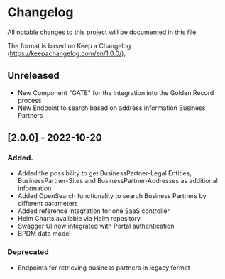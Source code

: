 # Changelog

All notable changes to this project will be documented in this file.

The format is based on Keep a Changelog (https://keepachangelog.com/en/1.0.0/),

## Unreleased

- New Component "GATE" for the integration into the Golden Record process
- New Endpoint to search based on address information Business Partners

## [2.0.0] - 2022-10-20

### Added.

- Added the possibility to get BusinessPartner-Legal Entities, BusinessPartner-Sites and BusinessPartner-Addresses as additional information
- Added OpenSearch functionality to search Business Partners by different parameters
- Added reference integration for one SaaS controller
- Helm Charts available via Helm repository
- Swagger UI now integrated with Portal authentication
- BPDM data model

### Deprecated

- Endpoints for retrieving business partners in legacy format
